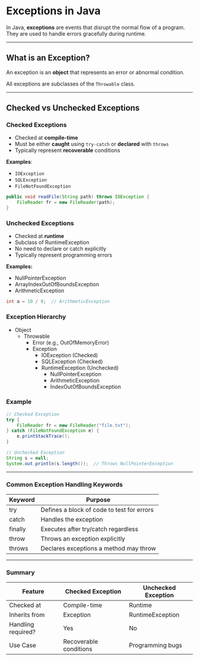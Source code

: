 # Exceptions in Java

In Java, **exceptions** are events that disrupt the normal flow of a program. They are used to handle errors gracefully during runtime.

---

## What is an Exception?

An exception is an **object** that represents an error or abnormal condition.

All exceptions are subclasses of the `Throwable` class.

---

## Checked vs Unchecked Exceptions

### Checked Exceptions

- Checked at **compile-time**
- Must be either **caught** using `try-catch` or **declared** with `throws`
- Typically represent **recoverable** conditions

**Examples**:

- `IOException`
- `SQLException`
- `FileNotFoundException`

```java
public void readFile(String path) throws IOException {
    FileReader fr = new FileReader(path);
}
```

### Unchecked Exceptions

- Checked at **runtime**
- Subclass of RuntimeException
- No need to declare or catch explicitly
- Typically represent programming errors

**Examples:**

- NullPointerException
- ArrayIndexOutOfBoundsException
- ArithmeticException

```java
int a = 10 / 0;  // ArithmeticException
```

### Exception Hierarchy

- Object
  - Throwable
    - Error (e.g., OutOfMemoryError)
    - Exception
      - IOException (Checked)
      - SQLException (Checked)
      - RuntimeException (Unchecked)
        - NullPointerException
        - ArithmeticException
        - IndexOutOfBoundsException

### Example

```java
// Checked Exception
try {
    FileReader fr = new FileReader("file.txt");
} catch (FileNotFoundException e) {
    e.printStackTrace();
}

// Unchecked Exception
String s = null;
System.out.println(s.length());  // Throws NullPointerException

```

---

### Common Exception Handling Keywords

| Keyword | Purpose                                    |
| ------- | ------------------------------------------ |
| try     | Defines a block of code to test for errors |
| catch   | Handles the exception                      |
| finally | Executes after try/catch regardless        |
| throw   | Throws an exception explicitly             |
| throws  | Declares exceptions a method may throw     |

---

### Summary

| Feature            | Checked Exception      | Unchecked Exception |
| ------------------ | ---------------------- | ------------------- |
| Checked at         | Compile-time           | Runtime             |
| Inherits from      | Exception              | RuntimeException    |
| Handling required? | Yes                    | No                  |
| Use Case           | Recoverable conditions | Programming bugs    |
